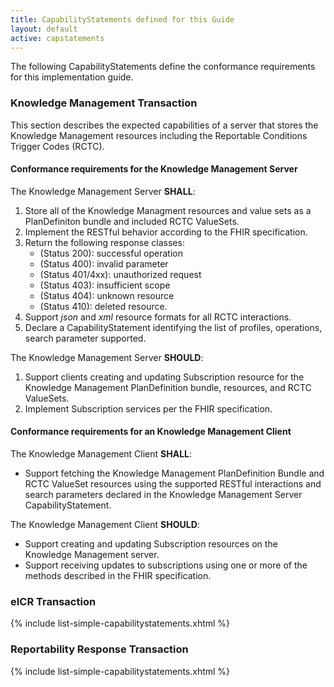 ```yaml
---
title: CapabilityStatements defined for this Guide
layout: default
active: capstatements
---
```


<!-- { :.no_toc } -->

<!-- TOC  the css styling for this is \pages\assets\css\project.css under 'markdown-toc'-->

<!-- * Do not remove this line (it will not be displayed)
{:toc} -->


<!-- end TOC -->

The following CapabilityStatements define the conformance requirements for this implementation guide.

### Knowledge Management Transaction

This section describes the expected capabilities of a server that stores the Knowledge Management resources including the Reportable Conditions Trigger Codes (RCTC).  

#### Conformance requirements for the Knowledge Management Server

The Knowledge Management Server **SHALL**:

1. Store all of the Knowledge Managment resources and value sets as a PlanDefiniton bundle and included RCTC ValueSets.
1. Implement the RESTful behavior according to the FHIR specification.
1. Return the following response classes:
   - (Status 200): successful operation
   - (Status 400): invalid parameter
   - (Status 401/4xx): unauthorized request
   - (Status 403): insufficient scope
   - (Status 404): unknown resource
   - (Status 410): deleted resource.
1. Support *json* and *xml* resource formats for all RCTC interactions.
1. Declare a CapabilityStatement identifying the list of profiles, operations, search parameter supported.

The Knowledge Management Server **SHOULD**:

1. Support clients creating and updating Subscription resource for the Knowledge Management PlanDefinition bundle, resources, and RCTC ValueSets.
1. Implement Subscription services per the FHIR specification.


#### Conformance requirements for an Knowledge Management Client

The Knowledge Management Client **SHALL**:

- Support fetching the Knowledge Management PlanDefinition Bundle and RCTC ValueSet resources using the supported RESTful interactions and search parameters declared in the Knowledge Management Server CapabilityStatement.

The Knowledge Management Client **SHOULD**:

- Support creating and updating Subscription resources on the Knowledge Management server.
- Support receiving updates to subscriptions using one or more of the methods described in the FHIR specification.


### eICR Transaction
{% include list-simple-capabilitystatements.xhtml %}
### Reportability Response Transaction
{% include list-simple-capabilitystatements.xhtml %}
